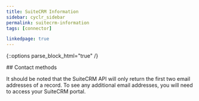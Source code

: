 ```yaml
---
title: SuiteCRM Information
sidebar: cyclr_sidebar
permalink: suitecrm-information
tags: [connector]

linkedpage: true
---
```

{::options parse_block_html="true" /}

<section class="card">
## Contact methods

It should be noted that the SuiteCRM API will only return the first two email addresses of a record.  To see any additional email addresses, you will need to access your SuiteCRM portal.

</section>
